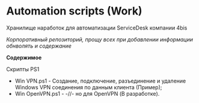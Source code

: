 # Automation scripts (Work)

Хранилище наработок для автоматизации ServiceDesk компании 4bis

*Корпоративный репозиторий, прощу всех при добавлении информации обнволять и содержание*

**Содержимое**

Скрипты PS1
 - Win VPN.ps1 - Создание, подключение, разъединение и удаление Windows VPN соединения по данным клиента (Пример);
 - Win OpenVPN.ps1 - -//- но для OpenVPN (В разработке).